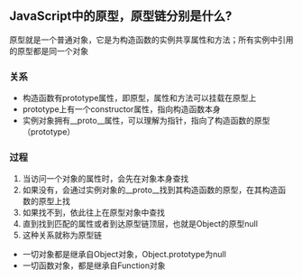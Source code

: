 ## JavaScript中的原型，原型链分别是什么?
原型就是一个普通对象，它是为构造函数的实例共享属性和方法；所有实例中引用的原型都是同一个对象
### 关系
- 构造函数有prototype属性，即原型，属性和方法可以挂载在原型上
- prototype上有一个constructor属性，指向构造函数本身
- 实例对象拥有__proto__属性，可以理解为指针，指向了构造函数的原型（prototype）

### 过程
1. 当访问一个对象的属性时，会先在对象本身查找
2. 如果没有，会通过实例对象的__proto__找到其构造函数的原型，在其构造函数的原型上找
3. 如果找不到，依此往上在原型对象中查找
4. 直到找到匹配的属性或者到达原型链顶层，也就是Object的原型null 
5. 这种关系就称为原型链

- 一切对象都是继承自Object对象，Object.prototype为null
- 一切函数对象，都是继承自Function对象